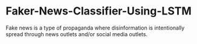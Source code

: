 # Faker-News-Classifier-Using-LSTM
Fake news is a type of propaganda where disinformation is intentionally spread through news outlets and/or social media outlets.
